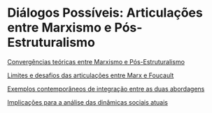# Diálogos Possíveis: Articulações entre Marxismo e Pós-Estruturalismo

[Convergências teóricas entre Marxismo e Pós-Estruturalismo](convergencias_teoricas_entre_marxismo_e_posestruturalismo.md)

[Limites e desafios das articulações entre Marx e Foucault](limites_e_desafios_das_articulacoes_entre_marx_e_foucault.md)

[Exemplos contemporâneos de integração entre as duas abordagens](exemplos_contemporaneos_de_integracao_entre_as_duas_abordagens.md)

[Implicações para a análise das dinâmicas sociais atuais](implicacoes_para_a_analise_das_dinamicas_sociais_atuais.md)

